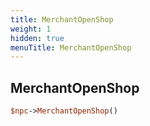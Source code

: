 ```yaml
---
title: MerchantOpenShop
weight: 1
hidden: true
menuTitle: MerchantOpenShop
---
```

## MerchantOpenShop
```perl
$npc->MerchantOpenShop()
```